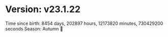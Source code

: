 # Version: v23.1.22
Time since birth: 8454 days, 202897 hours, 12173820 minutes, 730429200 seconds
Season: Autumn 🍁

